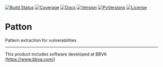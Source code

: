 [![Build Status](https://travis-ci.org/BBVA/patton.svg?branch=master)](https://travis-ci.org/BBVA/patton)
[![Coverage](https://codecov.io/gh/BBVA/patton/branch/master/graph/badge.svg)](https://codecov.io/gh/BBVA/patton)
[![Docs](https://readthedocs.org/projects/patton/badge/?version=latest)](http://patton.readthedocs.io/?badge=latest)
[![Version](https://img.shields.io/pypi/v/patton.svg)](https://pypi.org/project/patton)
[![PyVersions](https://img.shields.io/pypi/pyversions/patton.svg)](https://pypi.org/project/patton)
[![License](https://img.shields.io/badge/License-Apache%202.0-blue.svg)](https://opensource.org/licenses/Apache-2.0)

# Patton
Pattern extraction for vulnerabilities



---
This product includes software developed at
BBVA (https://www.bbva.com/)
